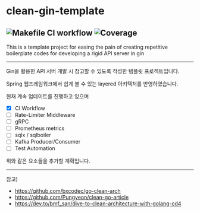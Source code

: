 # clean-gin-template
![Makefile CI workflow](https://github.com/gain620/clean-gin-template/actions/workflows/make-ci.yaml/badge.svg)
![Coverage](https://img.shields.io/badge/Coverage-0.0%25-red)
---
This is a template project for easing the pain of creating repetitive boilerplate codes for developing a rigid API server in gin

---
Gin을 활용한 API 서버 개발 시 참고할 수 있도록 작성한 템플릿 프로젝트입니다.

Spring 웹프레임워크에서 쉽게 볼 수 있는 layered 아키텍처를 반영하였습니다.

현재 계속 업데이트를 진행하고 있으며

- [x] CI Workflow
- [ ] Rate-Limiter Middleware
- [ ] gRPC
- [ ] Prometheus metrics
- [ ] sqlx / sqlboiler
- [ ] Kafka Producer/Consumer
- [ ] Test Automation

위와 같은 요소들을 추가할 계획입니다.


---
참고) 
- https://github.com/bxcodec/go-clean-arch
- https://github.com/Pungyeon/clean-go-article
- https://dev.to/bmf_san/dive-to-clean-architecture-with-golang-cd4
